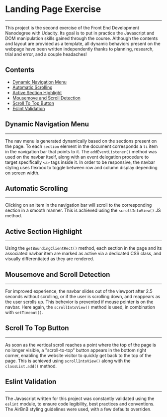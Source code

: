 # Landing Page Exercise

---

This project is the second exercise of the Front End Development Nanodegree with Udacity. Its goal is to put in practice the Javascript and DOM manipulation skills gained through the course. Although the contents and layout are provided as a template, all dynamic behaviors present on the webpage have been written independently thanks to planning, research, trial and error, and a couple headaches!

## Contents

- [Dynamic Navigation Menu](#dynamic-navigation-menu)
- [Automatic Scrolling](#automatic-scrolling)
- [Active Section Highlight](#active-section-highlight)
- [Mousemove and Scroll Detection](#mousemove-and-scroll-detection)
- [Scroll To Top Button](#scroll-to-top-button)
- [Eslint Validation](#eslint-validation)

## Dynamic Navigation Menu

---

The nav menu is generated dynamically based on the sections present on the page. To each `section` element in the document corresponds a `li` item in the navigation bar that points to it. The `addEventListener()` method was used on the navbar itself, along with an event delegation procedure to target specifically `<a>` tags inside it. In order to be responsive, the navbar styling uses flexbox to toggle between row and column display depending on screen width.

## Automatic Scrolling

---

Clicking on an item in the navigation bar will scroll to the corresponding section in a smooth manner. This is achieved using the `scrollIntoView()` JS method.

## Active Section Highlight

---

Using the `getBoundingClientRect()` method, each section in the page and its associated navbar item are marked as active via a dedicated CSS class, and visually differentiated as they are rendered.

## Mousemove and Scroll Detection

---

For improved experience, the navbar slides out of the viewport after 2.5 seconds without scrolling, or if the user is scrolling down, and reappears as the user scrolls up. This behevior is prevented if mouse pointer is on the navbar. Here again, the `scrollIntoView()` method is used, in combination with `setTimeout()`.

## Scroll To Top Button

---

As soon as the vertical scroll reaches a point where the top of the page is no longer visible, a "scroll-to-top" button appears in the bottom right corner, enabling the website visitor to quickly get back to the top of the page. This is achieved using `scrollIntoView()` along with the `classList.add()` method.

## Eslint Validation

---

The Javascript written for this project was constantly validated using the `eslint` module, to ensure code legibility, best practices and conventions. The AirBnB styling guidelines were used, with a few defaults overriden.
